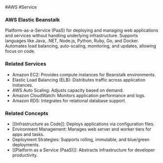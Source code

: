 #AWS #Service 
### AWS Elastic Beanstalk

Platform-as-a-Service (PaaS) for deploying and managing web applications and services without handling underlying infrastructure. Supports languages like Java, .NET, Node.js, Python, Ruby, Go, and Docker. Automates load balancing, auto-scaling, monitoring, and updates, allowing focus on code.

### Related Services

- Amazon EC2: Provides compute instances for Beanstalk environments.
- Elastic Load Balancing (ELB): Distributes traffic across application instances.
- AWS Auto Scaling: Adjusts capacity based on demand.
- Amazon CloudWatch: Monitors application performance and logs.
- Amazon RDS: Integrates for relational database support.

### Related Concepts

- [[Infrastructure as Code]]: Deploys applications via configuration files.
- Environment Management: Manages web server and worker tiers for apps and tasks.
- Deployment Strategies: Supports rolling, immutable, and blue/green deployments.
- [[Platform as a Service (PaaS)]]: Abstracts infrastructure for developer productivity.
